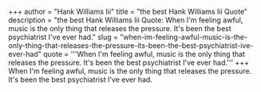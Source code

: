 +++
author = "Hank Williams Iii"
title = "the best Hank Williams Iii Quote"
description = "the best Hank Williams Iii Quote: When I'm feeling awful, music is the only thing that releases the pressure. It's been the best psychiatrist I've ever had."
slug = "when-im-feeling-awful-music-is-the-only-thing-that-releases-the-pressure-its-been-the-best-psychiatrist-ive-ever-had"
quote = '''When I'm feeling awful, music is the only thing that releases the pressure. It's been the best psychiatrist I've ever had.'''
+++
When I'm feeling awful, music is the only thing that releases the pressure. It's been the best psychiatrist I've ever had.
